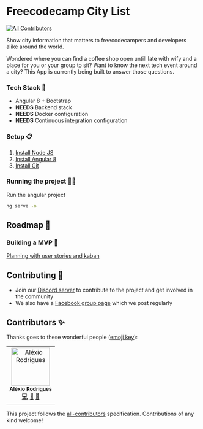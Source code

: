 # Freecodecamp City List
[![All Contributors](https://img.shields.io/badge/all_contributors-3-orange.svg?style=flat-square)](#contributors)

Show city information that matters to freecodecampers and developers alike around the world.

Wondered where you can find a coffee shop open untill late with wify and a place for you or your group to sit? Want to know the next tech event around a city? This App is currently being built to answer those questions.

### Tech Stack 🧰
- Angular 8 + Bootstrap
- **NEEDS** Backend stack
- **NEEDS** Docker configuration
- **NEEDS** Continuous integration configuration

### Setup 📋
1. [Install Node JS](https://nodejs.org/en/)
2. [Install Angular 8](https://angular.io/guide/setup-local)
3. [Install Git](https://git-scm.com/book/en/v2/Getting-Started-Installing-Git)

### Running the project 🏃‍♀️
Run the angular project
```bash
ng serve -o
```

## Roadmap 🧭
### Building a MVP 🎯 
[Planning with user stories and kaban](https://github.com/alexiorodrigues/freecodecampCityList/projects/1)

## Contributing 📢
* Join our [Discord server](https://discord.gg/P5CKV6u) to contribute to the project and get involved in the community
* We also have a [Facebook group page](https://www.facebook.com/groups/free.code.camp.norwich/) which we post regularly 

## Contributors ✨

Thanks goes to these wonderful people ([emoji key](https://allcontributors.org/docs/en/emoji-key)):

<!-- ALL-CONTRIBUTORS-LIST:START - Do not remove or modify this section -->
<!-- prettier-ignore -->
<table>
  <tr>
    <td align="center"><a href="http://www.alexiorodrigues.com"><img src="https://avatars1.githubusercontent.com/u/38375978?v=4" width="100px;" alt="Aléxio Rodrigues"/><br /><sub><b>Aléxio Rodrigues</b></sub></a><br /><a href="https://github.com/alexiorodrigues/freecodecampCityList/commits?author=alexiorodrigues" title="Code">💻</a> <a href="#projectManagement-alexiorodrigues" title="Project Management">📆</a> <a href="https://github.com/alexiorodrigues/freecodecampCityList/commits?author=alexiorodrigues" title="Documentation">📖</a></td>
  </tr>
</table>

<!-- ALL-CONTRIBUTORS-LIST:END -->

This project follows the [all-contributors](https://github.com/all-contributors/all-contributors) specification. Contributions of any kind welcome!